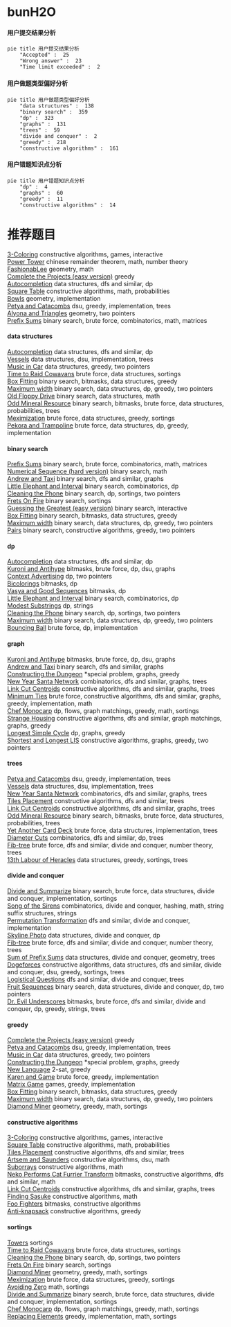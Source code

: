 # bunH2O
<!-- tabs:start -->
#### **用户提交结果分析**

```mermaid
pie title 用户提交结果分析
    "Accepted" :  25
    "Wrong answer" :  23
    "Time limit exceeded" :  2
```
#### **用户做题类型偏好分析**

```mermaid
pie title 用户做题类型偏好分析
    "data structures" :  138
    "binary search" :  359
    "dp" :  323
    "graphs" :  131
    "trees" :  59
    "divide and conquer" :  2
    "greedy" :  218
    "constructive algorithms" :  161
```
#### **用户错题知识点分析**

```mermaid
pie title 用户错题知识点分析
    "dp" :  4
    "graphs" :  60
    "greedy" :  11
    "constructive algorithms" :  14
```
<!-- tabs:end -->
# 推荐题目
[3-Coloring](https://codeforces.com/contest/1504/problem/D)		constructive algorithms,
                        games,
                        interactive		  
[Power Tower](http://codeforces.com/problemset/problem/906/D)		chinese remainder theorem,
                        math,
                        number theory		  
[FashionabLee](http://codeforces.com/problemset/problem/1369/A)		geometry,
                        math		  
[Complete the Projects (easy version)](http://codeforces.com/problemset/problem/1203/F1)		greedy		  
[Autocompletion](http://codeforces.com/problemset/problem/1312/G)		data structures,
                        dfs and similar,
                        dp		  
[Square Table](https://codeforces.com/contest/418/problem/C)		constructive algorithms,
                        math,
                        probabilities		  
[Bowls](http://codeforces.com/problemset/problem/36/C)		geometry,
                        implementation		  
[Petya and Catacombs](http://codeforces.com/problemset/problem/886/C)		dsu,
                        greedy,
                        implementation,
                        trees		  
[Alyona and Triangles](http://codeforces.com/problemset/problem/682/E)		geometry,
                        two pointers		  
[Prefix Sums](http://codeforces.com/problemset/problem/837/F)		binary search,
                        brute force,
                        combinatorics,
                        math,
                        matrices		  
<!-- tabs:start -->
#### **data structures**
[Autocompletion](http://codeforces.com/problemset/problem/1312/G)		data structures,
                        dfs and similar,
                        dp		  
[Vessels](http://codeforces.com/problemset/problem/371/D)		data structures,
                        dsu,
                        implementation,
                        trees		  
[Music in Car](http://codeforces.com/problemset/problem/746/F)		data structures,
                        greedy,
                        two pointers		  
[Time to Raid Cowavans](http://codeforces.com/problemset/problem/103/D)		brute force,
                        data structures,
                        sortings		  
[Box Fitting](http://codeforces.com/problemset/problem/1498/B)		binary search,
                        bitmasks,
                        data structures,
                        greedy		  
[Maximum width](http://codeforces.com/problemset/problem/1492/C)		binary search,
                        data structures,
                        dp,
                        greedy,
                        two pointers		  
[Old Floppy Drive](http://codeforces.com/problemset/problem/1490/G)		binary search,
                        data structures,
                        math		  
[Odd Mineral Resource](http://codeforces.com/problemset/problem/1479/D)		binary search,
                        bitmasks,
                        brute force,
                        data structures,
                        probabilities,
                        trees		  
[Meximization](http://codeforces.com/problemset/problem/1497/A)		brute force,
                        data structures,
                        greedy,
                        sortings		  
[Pekora and Trampoline](http://codeforces.com/problemset/problem/1491/C)		brute force,
                        data structures,
                        dp,
                        greedy,
                        implementation		  
#### **binary search**
[Prefix Sums](http://codeforces.com/problemset/problem/837/F)		binary search,
                        brute force,
                        combinatorics,
                        math,
                        matrices		  
[Numerical Sequence (hard version)](http://codeforces.com/problemset/problem/1216/E2)		binary search,
                        math		  
[Andrew and Taxi](http://codeforces.com/problemset/problem/1100/E)		binary search,
                        dfs and similar,
                        graphs		  
[Little Elephant and Interval](https://codeforces.com/contest/205/problem/C)		binary search,
                        combinatorics,
                        dp		  
[Cleaning the Phone](http://codeforces.com/problemset/problem/1475/D)		binary search,
                        dp,
                        sortings,
                        two pointers		  
[Frets On Fire](http://codeforces.com/problemset/problem/1119/D)		binary search,
                        sortings		  
[Guessing the Greatest (easy version)](http://codeforces.com/problemset/problem/1486/C1)		binary search,
                        interactive		  
[Box Fitting](http://codeforces.com/problemset/problem/1498/B)		binary search,
                        bitmasks,
                        data structures,
                        greedy		  
[Maximum width](http://codeforces.com/problemset/problem/1492/C)		binary search,
                        data structures,
                        dp,
                        greedy,
                        two pointers		  
[Pairs](http://codeforces.com/problemset/problem/1463/D)		binary search,
                        constructive algorithms,
                        greedy,
                        two pointers		  
#### **dp**
[Autocompletion](http://codeforces.com/problemset/problem/1312/G)		data structures,
                        dfs and similar,
                        dp		  
[Kuroni and Antihype](http://codeforces.com/problemset/problem/1305/G)		bitmasks,
                        brute force,
                        dp,
                        dsu,
                        graphs		  
[Context Advertising](http://codeforces.com/problemset/problem/309/B)		dp,
                        two pointers		  
[Bicolorings](http://codeforces.com/problemset/problem/1051/D)		bitmasks,
                        dp		  
[Vasya and Good Sequences](http://codeforces.com/problemset/problem/1030/E)		bitmasks,
                        dp		  
[Little Elephant and Interval](https://codeforces.com/contest/205/problem/C)		binary search,
                        combinatorics,
                        dp		  
[Modest Substrings](http://codeforces.com/problemset/problem/1110/H)		dp,
                        strings		  
[Cleaning the Phone](http://codeforces.com/problemset/problem/1475/D)		binary search,
                        dp,
                        sortings,
                        two pointers		  
[Maximum width](http://codeforces.com/problemset/problem/1492/C)		binary search,
                        data structures,
                        dp,
                        greedy,
                        two pointers		  
[Bouncing Ball](https://codeforces.com/contest/1457/problem/C)		brute force,
                        dp,
                        implementation		  
#### **graph**
[Kuroni and Antihype](http://codeforces.com/problemset/problem/1305/G)		bitmasks,
                        brute force,
                        dp,
                        dsu,
                        graphs		  
[Andrew and Taxi](http://codeforces.com/problemset/problem/1100/E)		binary search,
                        dfs and similar,
                        graphs		  
[Constructing the Dungeon](http://codeforces.com/problemset/problem/1346/D)		*special problem,
                        graphs,
                        greedy		  
[New Year Santa Network](http://codeforces.com/problemset/problem/500/D)		combinatorics,
                        dfs and similar,
                        graphs,
                        trees		  
[Link Cut Centroids](http://codeforces.com/problemset/problem/1406/C)		constructive algorithms,
                        dfs and similar,
                        graphs,
                        trees		  
[Minimum Ties](http://codeforces.com/problemset/problem/1487/C)		brute force,
                        constructive algorithms,
                        dfs and similar,
                        graphs,
                        greedy,
                        implementation,
                        math		  
[Chef Monocarp](http://codeforces.com/problemset/problem/1437/C)		dp,
                        flows,
                        graph matchings,
                        greedy,
                        math,
                        sortings		  
[Strange Housing](http://codeforces.com/problemset/problem/1470/D)		constructive algorithms,
                        dfs and similar,
                        graph matchings,
                        graphs,
                        greedy		  
[Longest Simple Cycle](http://codeforces.com/problemset/problem/1476/C)		dp,
                        graphs,
                        greedy		  
[Shortest and Longest LIS](http://codeforces.com/problemset/problem/1304/D)		constructive algorithms,
                        graphs,
                        greedy,
                        two pointers		  
#### **trees**
[Petya and Catacombs](http://codeforces.com/problemset/problem/886/C)		dsu,
                        greedy,
                        implementation,
                        trees		  
[Vessels](http://codeforces.com/problemset/problem/371/D)		data structures,
                        dsu,
                        implementation,
                        trees		  
[New Year Santa Network](http://codeforces.com/problemset/problem/500/D)		combinatorics,
                        dfs and similar,
                        graphs,
                        trees		  
[Tiles Placement](http://codeforces.com/problemset/problem/1214/H)		constructive algorithms,
                        dfs and similar,
                        trees		  
[Link Cut Centroids](http://codeforces.com/problemset/problem/1406/C)		constructive algorithms,
                        dfs and similar,
                        graphs,
                        trees		  
[Odd Mineral Resource](http://codeforces.com/problemset/problem/1479/D)		binary search,
                        bitmasks,
                        brute force,
                        data structures,
                        probabilities,
                        trees		  
[Yet Another Card Deck](http://codeforces.com/problemset/problem/1511/C)		brute force,
                        data structures,
                        implementation,
                        trees		  
[Diameter Cuts](http://codeforces.com/problemset/problem/1499/F)		combinatorics,
                        dfs and similar,
                        dp,
                        trees		  
[Fib-tree](http://codeforces.com/problemset/problem/1491/E)		brute force,
                        dfs and similar,
                        divide and conquer,
                        number theory,
                        trees		  
[13th Labour of Heracles](http://codeforces.com/problemset/problem/1466/D)		data structures,
                        greedy,
                        sortings,
                        trees		  
#### **divide and conquer**
[Divide and Summarize](http://codeforces.com/problemset/problem/1461/D)		binary search,
                        brute force,
                        data structures,
                        divide and conquer,
                        implementation,
                        sortings		  
[Song of the Sirens](http://codeforces.com/problemset/problem/1466/G)		combinatorics,
                        divide and conquer,
                        hashing,
                        math,
                        string suffix structures,
                        strings		  
[Permutation Transformation](http://codeforces.com/problemset/problem/1490/D)		dfs and similar,
                        divide and conquer,
                        implementation		  
[Skyline Photo](https://codeforces.com/contest/1483/problem/C)		data structures,
                        divide and conquer,
                        dp		  
[Fib-tree](http://codeforces.com/problemset/problem/1491/E)		brute force,
                        dfs and similar,
                        divide and conquer,
                        number theory,
                        trees		  
[Sum of Prefix Sums](http://codeforces.com/problemset/problem/1303/G)		data structures,
                        divide and conquer,
                        geometry,
                        trees		  
[Dogeforces](http://codeforces.com/problemset/problem/1494/D)		constructive algorithms,
                        data structures,
                        dfs and similar,
                        divide and conquer,
                        dsu,
                        greedy,
                        sortings,
                        trees		  
[Logistical Questions](http://codeforces.com/problemset/problem/566/C)		dfs and similar,
                        divide and conquer,
                        trees		  
[Fruit Sequences](http://codeforces.com/problemset/problem/1428/F)		binary search,
                        data structures,
                        divide and conquer,
                        dp,
                        two pointers		  
[Dr. Evil Underscores](http://codeforces.com/problemset/problem/1285/D)		bitmasks,
                        brute force,
                        dfs and similar,
                        divide and conquer,
                        dp,
                        greedy,
                        strings,
                        trees		  
#### **greedy**
[Complete the Projects (easy version)](http://codeforces.com/problemset/problem/1203/F1)		greedy		  
[Petya and Catacombs](http://codeforces.com/problemset/problem/886/C)		dsu,
                        greedy,
                        implementation,
                        trees		  
[Music in Car](http://codeforces.com/problemset/problem/746/F)		data structures,
                        greedy,
                        two pointers		  
[Constructing the Dungeon](http://codeforces.com/problemset/problem/1346/D)		*special problem,
                        graphs,
                        greedy		  
[New Language](http://codeforces.com/problemset/problem/568/C)		2-sat,
                        greedy		  
[Karen and Game](http://codeforces.com/problemset/problem/815/A)		brute force,
                        greedy,
                        implementation		  
[Matrix Game](http://codeforces.com/problemset/problem/1365/A)		games,
                        greedy,
                        implementation		  
[Box Fitting](http://codeforces.com/problemset/problem/1498/B)		binary search,
                        bitmasks,
                        data structures,
                        greedy		  
[Maximum width](http://codeforces.com/problemset/problem/1492/C)		binary search,
                        data structures,
                        dp,
                        greedy,
                        two pointers		  
[Diamond Miner](https://codeforces.com/contest/1496/problem/C)		geometry,
                        greedy,
                        math,
                        sortings		  
#### **constructive algorithms**
[3-Coloring](https://codeforces.com/contest/1504/problem/D)		constructive algorithms,
                        games,
                        interactive		  
[Square Table](https://codeforces.com/contest/418/problem/C)		constructive algorithms,
                        math,
                        probabilities		  
[Tiles Placement](http://codeforces.com/problemset/problem/1214/H)		constructive algorithms,
                        dfs and similar,
                        trees		  
[Artsem and Saunders](http://codeforces.com/problemset/problem/765/D)		constructive algorithms,
                        dsu,
                        math		  
[Suborrays](http://codeforces.com/problemset/problem/1391/A)		constructive algorithms,
                        math		  
[Neko Performs Cat Furrier Transform](http://codeforces.com/problemset/problem/1152/B)		bitmasks,
                        constructive algorithms,
                        dfs and similar,
                        math		  
[Link Cut Centroids](http://codeforces.com/problemset/problem/1406/C)		constructive algorithms,
                        dfs and similar,
                        graphs,
                        trees		  
[Finding Sasuke](http://codeforces.com/problemset/problem/1413/A)		constructive algorithms,
                        math		  
[Foo Fighters](http://codeforces.com/problemset/problem/1148/F)		bitmasks,
                        constructive algorithms		  
[Anti-knapsack](http://codeforces.com/problemset/problem/1493/A)		constructive algorithms,
                        greedy		  
#### **sortings**
[Towers](http://codeforces.com/problemset/problem/37/A)		sortings		  
[Time to Raid Cowavans](http://codeforces.com/problemset/problem/103/D)		brute force,
                        data structures,
                        sortings		  
[Cleaning the Phone](http://codeforces.com/problemset/problem/1475/D)		binary search,
                        dp,
                        sortings,
                        two pointers		  
[Frets On Fire](http://codeforces.com/problemset/problem/1119/D)		binary search,
                        sortings		  
[Diamond Miner](https://codeforces.com/contest/1496/problem/C)		geometry,
                        greedy,
                        math,
                        sortings		  
[Meximization](http://codeforces.com/problemset/problem/1497/A)		brute force,
                        data structures,
                        greedy,
                        sortings		  
[Avoiding Zero](http://codeforces.com/problemset/problem/1427/A)		math,
                        sortings		  
[Divide and Summarize](http://codeforces.com/problemset/problem/1461/D)		binary search,
                        brute force,
                        data structures,
                        divide and conquer,
                        implementation,
                        sortings		  
[Chef Monocarp](http://codeforces.com/problemset/problem/1437/C)		dp,
                        flows,
                        graph matchings,
                        greedy,
                        math,
                        sortings		  
[Replacing Elements](http://codeforces.com/problemset/problem/1473/A)		greedy,
                        implementation,
                        math,
                        sortings		  
<!-- tabs:end -->
